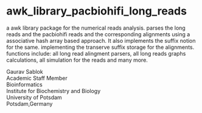 # awk_library_pacbiohifi_long_reads
a awk library package for the numerical reads analysis. parses the long reads and the pacbiohifi reads and the corresponding alignments using a associative hash array based approach. It also implements the suffix notion for the same. implementing the transerve suffix storage for the alignments. functions include: all long read alingment parsers, all long reads graphs calculations, all simulation for the reads and many more. 

Gaurav Sablok \
Academic Staff Member \
Bioinformatics \
Institute for Biochemistry and Biology \
University of Potsdam \
Potsdam,Germany
